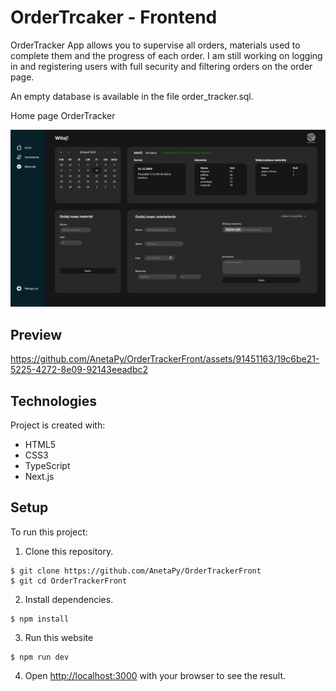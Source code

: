 # OrderTrcaker - Frontend

OrderTracker App allows you to supervise all orders, materials used to complete them and the progress of each order.
I am still working on logging in and registering users with full security and filtering orders on the order page.

An empty database is available in the file order_tracker.sql.

Home page OrderTracker

![homePage](https://github.com/AnetaPy/OrderTrackerFront/blob/main/toReadMe/OrderTRacker_pic.png?raw=true)

## Preview

https://github.com/AnetaPy/OrderTrackerFront/assets/91451163/19c6be21-5225-4272-8e09-92143eeadbc2

## Technologies

Project is created with:
* HTML5
* CSS3
* TypeScript
* Next.js

## Setup

To run this project: 

1. Clone this repository.
```
$ git clone https://github.com/AnetaPy/OrderTrackerFront
$ git cd OrderTrackerFront
```

2. Install dependencies.
```
$ npm install
```

3. Run this website
```
$ npm run dev
```

4. Open [http://localhost:3000](http://localhost:3000) with your browser to see the result.
